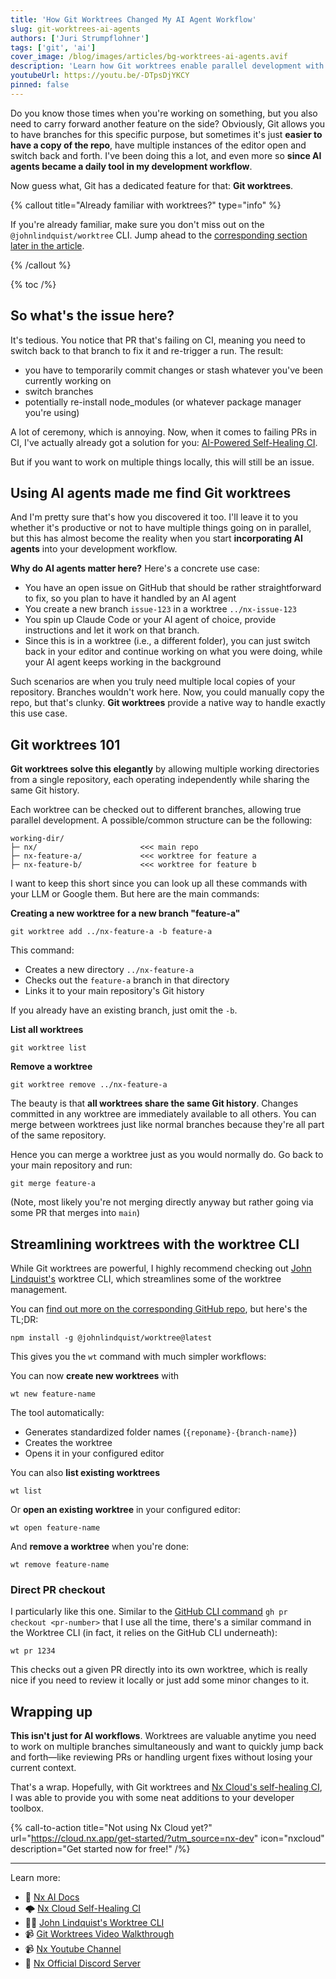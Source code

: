 ```yaml
---
title: 'How Git Worktrees Changed My AI Agent Workflow'
slug: git-worktrees-ai-agents
authors: ['Juri Strumpflohner']
tags: ['git', 'ai']
cover_image: /blog/images/articles/bg-worktrees-ai-agents.avif
description: 'Learn how Git worktrees enable parallel development with AI agents, eliminating context switching in your workflow.'
youtubeUrl: https://youtu.be/-DTpsDjYKCY
pinned: false
---
```


Do you know those times when you're working on something, but you also need to carry forward another feature on the side? Obviously, Git allows you to have branches for this specific purpose, but sometimes it's just **easier to have a copy of the repo**, have multiple instances of the editor open and switch back and forth. I've been doing this a lot, and even more so **since AI agents became a daily tool in my development workflow**.

Now guess what, Git has a dedicated feature for that: **Git worktrees**.

{% callout title="Already familiar with worktrees?" type="info" %}

If you're already familiar, make sure you don't miss out on the `@johnlindquist/worktree` CLI. Jump ahead to the [corresponding section later in the article](/blog/git-worktrees-ai-agents#streamlining-worktrees-with-the-worktree-cli).

{% /callout %}

{% toc /%}

## So what's the issue here?

It's tedious. You notice that PR that's failing on CI, meaning you need to switch back to that branch to fix it and re-trigger a run. The result:

- you have to temporarily commit changes or stash whatever you've been currently working on
- switch branches
- potentially re-install node_modules (or whatever package manager you're using)

A lot of ceremony, which is annoying. Now, when it comes to failing PRs in CI, I've actually already got a solution for you: [AI-Powered Self-Healing CI](/blog/nx-self-healing-ci).

But if you want to work on multiple things locally, this will still be an issue.

## Using AI agents made me find Git worktrees

And I'm pretty sure that's how you discovered it too. I'll leave it to you whether it's productive or not to have multiple things going on in parallel, but this has almost become the reality when you start **incorporating AI agents** into your development workflow.

**Why do AI agents matter here?** Here's a concrete use case:

- You have an open issue on GitHub that should be rather straightforward to fix, so you plan to have it handled by an AI agent
- You create a new branch `issue-123` in a worktree `../nx-issue-123`
- You spin up Claude Code or your AI agent of choice, provide instructions and let it work on that branch.
- Since this is in a worktree (i.e., a different folder), you can just switch back in your editor and continue working on what you were doing, while your AI agent keeps working in the background

Such scenarios are when you truly need multiple local copies of your repository. Branches wouldn't work here. Now, you could manually copy the repo, but that's clunky. **Git worktrees** provide a native way to handle exactly this use case.

## Git worktrees 101

**Git worktrees solve this elegantly** by allowing multiple working directories from a single repository, each operating independently while sharing the same Git history.

Each worktree can be checked out to different branches, allowing true parallel development. A possible/common structure can be the following:

```plaintext
working-dir/
├─ nx/                       <<< main repo
├─ nx-feature-a/             <<< worktree for feature a
├─ nx-feature-b/             <<< worktree for feature b
```

I want to keep this short since you can look up all these commands with your LLM or Google them. But here are the main commands:

**Creating a new worktree for a new branch "feature-a"**

```shell
git worktree add ../nx-feature-a -b feature-a
```

This command:

- Creates a new directory `../nx-feature-a`
- Checks out the `feature-a` branch in that directory
- Links it to your main repository's Git history

If you already have an existing branch, just omit the `-b`.

**List all worktrees**

```shell
git worktree list
```

**Remove a worktree**

```shell
git worktree remove ../nx-feature-a
```

The beauty is that **all worktrees share the same Git history**. Changes committed in any worktree are immediately available to all others. You can merge between worktrees just like normal branches because they're all part of the same repository.

Hence you can merge a worktree just as you would normally do. Go back to your main repository and run:

```shell
git merge feature-a
```

(Note, most likely you're not merging directly anyway but rather going via some PR that merges into `main`)

## Streamlining worktrees with the worktree CLI

While Git worktrees are powerful, I highly recommend checking out [John Lindquist's](https://x.com/johnlindquist) worktree CLI, which streamlines some of the worktree management.

You can [find out more on the corresponding GitHub repo](https://github.com/johnlindquist/worktree-cli), but here's the TL;DR:

```shell
npm install -g @johnlindquist/worktree@latest
```

This gives you the `wt` command with much simpler workflows:

You can now **create new worktrees** with

```shell
wt new feature-name
```

The tool automatically:

- Generates standardized folder names (`{reponame}-{branch-name}`)
- Creates the worktree
- Opens it in your configured editor

You can also **list existing worktrees**

```shell
wt list
```

Or **open an existing worktree** in your configured editor:

```shell
wt open feature-name
```

And **remove a worktree** when you're done:

```shell
wt remove feature-name
```

### Direct PR checkout

I particularly like this one. Similar to the [GitHub CLI command](https://cli.github.com/) `gh pr checkout <pr-number>` that I use all the time, there's a similar command in the Worktree CLI (in fact, it relies on the GitHub CLI underneath):

```shell
wt pr 1234
```

This checks out a given PR directly into its own worktree, which is really nice if you need to review it locally or just add some minor changes to it.

## Wrapping up

**This isn't just for AI workflows**. Worktrees are valuable anytime you need to work on multiple branches simultaneously and want to quickly jump back and forth—like reviewing PRs or handling urgent fixes without losing your current context.

That's a wrap. Hopefully, with Git worktrees and [Nx Cloud's self-healing CI](/blog/nx-self-healing-ci), I was able to provide you with some neat additions to your developer toolbox.

{% call-to-action title="Not using Nx Cloud yet?" url="https://cloud.nx.app/get-started/?utm_source=nx-dev" icon="nxcloud" description="Get started now for free!" /%}

---

Learn more:

- 🧠 [Nx AI Docs](/features/enhance-AI)
- 🌩️ [Nx Cloud Self-Healing CI](/blog/nx-self-healing-ci)
- 👩‍💻 [John Lindquist's Worktree CLI](https://www.npmjs.com/package/@johnlindquist/worktree)
- 📹 [Git Worktrees Video Walkthrough](https://youtu.be/-DTpsDjYKCY)
- 📹 [Nx Youtube Channel](https://www.youtube.com/@nxdevtools)
- 💬 [Nx Official Discord Server](https://go.nx.dev/community)
